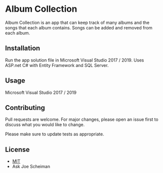 # Album Collection

Album Collection is an app that can keep track of many albums and the songs that each album contains.  Songs can be added and removed from each album.

## Installation

Run the app solution file in Microsoft Visual Studio 2017 / 2019.  Uses ASP.net C# with Entity Framework and SQL Server.


## Usage

Microsoft Visual Studio 2017 / 2019

## Contributing
Pull requests are welcome. For major changes, please open an issue first to discuss what you would like to change.

Please make sure to update tests as appropriate.

## License
 - [MIT](https://choosealicense.com/licenses/mit/)
 - Ask Joe Scheiman